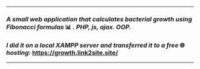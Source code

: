 ***
### _A small web application that calculates bacterial growth using Fibonacci formulas_ 📊 _. PHP, js, ajax. OOP._
### _I did it on a local XAMPP server and transferred it to a free_ 🌐 _hosting:_ https://growth.link2site.site/
***
